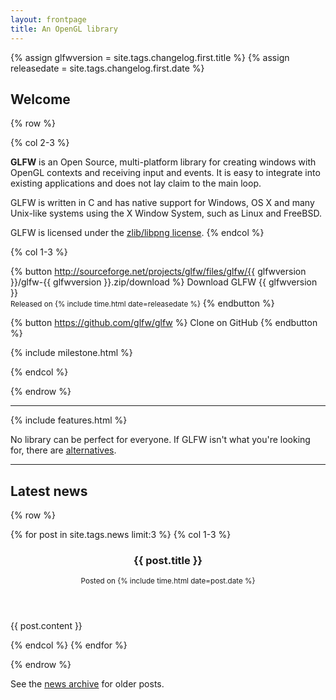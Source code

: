 ```yaml
---
layout: frontpage
title: An OpenGL library
---
```


{% assign glfwversion = site.tags.changelog.first.title %}
{% assign releasedate = site.tags.changelog.first.date %}

## Welcome

{% row %}

{% col 2-3 %}

**GLFW** is an Open Source, multi-platform library for creating windows with
OpenGL contexts and receiving input and events.  It is easy to integrate into
existing applications and does not lay claim to the main loop.

GLFW is written in C and has native support for Windows, OS X and many Unix-like
systems using the X Window System, such as Linux and FreeBSD.

GLFW is licensed under the [zlib/libpng license](license.html).
{% endcol %}

{% col 1-3 %}

{% button http://sourceforge.net/projects/glfw/files/glfw/{{ glfwversion }}/glfw-{{ glfwversion }}.zip/download %}
Download GLFW {{ glfwversion }}
<br>
<small>Released on {% include time.html date=releasedate %}</small>
{% endbutton %}

{% button https://github.com/glfw/glfw %}
Clone on GitHub
{% endbutton %}

{% include milestone.html %}

{% endcol %}

{% endrow %}

---

{% include features.html %}

No library can be perfect for everyone.  If GLFW isn't what you're looking for,
there are
[alternatives](https://www.opengl.org/wiki/Related_toolkits_and_APIs).

---

## Latest news

{% row %}

{% for post in site.tags.news limit:3 %}
{% col 1-3 %}
<article>
<header>

<h3>{{ post.title }}</h3>
<small>
Posted on {% include time.html date=post.date %}
</small>

</header>

{{ post.content }}

</article>
{% endcol %}
{% endfor %}

{% endrow %}

See the [news archive](news.html) for older posts.
